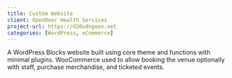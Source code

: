 ```yaml
---
title: Custom Website
client: OpenDoor Health Services
project-url: https://d20udngeon.net
categories: [WordPress, eCommerce]
---
```


A WordPress Blocks website built using core theme and functions with minimal plugins. WooCommerce used to allow booking the venue optionally with staff, purchase merchandise, and ticketed events.
